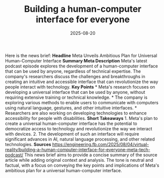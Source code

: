 ﻿---
title: Building a human-computer interface for everyone
date: '2025-08-20'
category: Markets
summary: ''
slug: building a humancomputer interface for everyone
source_urls:
- https://engineering.fb.com/2025/08/04/virtual-reality/building-a-human-computer-interface-for-everyone-meta-tech-podcast/
seo:
  title: Building a human-computer interface for everyone | Hash n Hedge
  description: ''
  keywords:
  - news
  - markets
  - brief
---

Here is the news brief:  **Headline** Meta Unveils Ambitious Plan for Universal Human-Computer Interface  **Summary Meta Description** Meta's latest podcast episode explores the development of a human-computer interface that can be used by anyone, regardless of technical expertise. The company's researchers discuss the challenges and breakthroughs in creating an intuitive and accessible interface that can revolutionize the way people interact with technology.  **Key Points**  * Meta's research focuses on developing a universal interface that can be used by anyone, without requiring extensive training or technical knowledge. * The company is exploring various methods to enable users to communicate with computers using natural language, gestures, and other intuitive interfaces. * Researchers are also working on developing technologies to enhance accessibility for people with disabilities.  **Short Takeaways**  1. Meta's plan to create a universal human-computer interface has the potential to democratize access to technology and revolutionize the way we interact with devices. 2. The development of such an interface will require significant advances in AI, natural language processing, and other related technologies.  **Sources** https://engineering.fb.com/2025/08/04/virtual-reality/building-a-human-computer-interface-for-everyone-meta-tech-podcast/  This news brief aims to provide a concise summary of the source article while adding original context and analysis. The tone is neutral and factual, with a focus on conveying the key points and implications of Meta's ambitious plan for a universal human-computer interface. 
